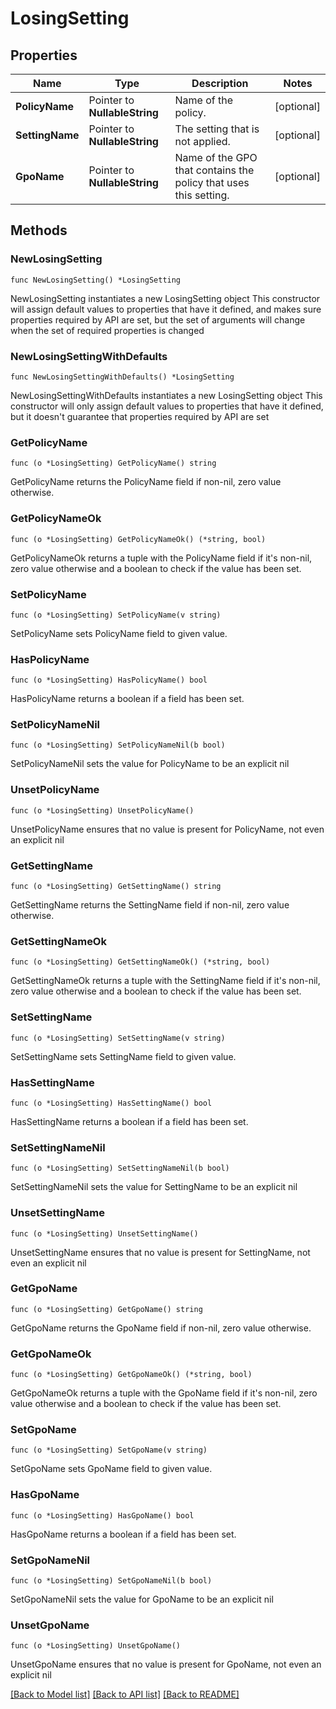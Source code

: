 # LosingSetting

## Properties

Name | Type | Description | Notes
------------ | ------------- | ------------- | -------------
**PolicyName** | Pointer to **NullableString** | Name of the policy. | [optional] 
**SettingName** | Pointer to **NullableString** | The setting that is not applied. | [optional] 
**GpoName** | Pointer to **NullableString** | Name of the GPO that contains the policy that uses this setting. | [optional] 

## Methods

### NewLosingSetting

`func NewLosingSetting() *LosingSetting`

NewLosingSetting instantiates a new LosingSetting object
This constructor will assign default values to properties that have it defined,
and makes sure properties required by API are set, but the set of arguments
will change when the set of required properties is changed

### NewLosingSettingWithDefaults

`func NewLosingSettingWithDefaults() *LosingSetting`

NewLosingSettingWithDefaults instantiates a new LosingSetting object
This constructor will only assign default values to properties that have it defined,
but it doesn't guarantee that properties required by API are set

### GetPolicyName

`func (o *LosingSetting) GetPolicyName() string`

GetPolicyName returns the PolicyName field if non-nil, zero value otherwise.

### GetPolicyNameOk

`func (o *LosingSetting) GetPolicyNameOk() (*string, bool)`

GetPolicyNameOk returns a tuple with the PolicyName field if it's non-nil, zero value otherwise
and a boolean to check if the value has been set.

### SetPolicyName

`func (o *LosingSetting) SetPolicyName(v string)`

SetPolicyName sets PolicyName field to given value.

### HasPolicyName

`func (o *LosingSetting) HasPolicyName() bool`

HasPolicyName returns a boolean if a field has been set.

### SetPolicyNameNil

`func (o *LosingSetting) SetPolicyNameNil(b bool)`

 SetPolicyNameNil sets the value for PolicyName to be an explicit nil

### UnsetPolicyName
`func (o *LosingSetting) UnsetPolicyName()`

UnsetPolicyName ensures that no value is present for PolicyName, not even an explicit nil
### GetSettingName

`func (o *LosingSetting) GetSettingName() string`

GetSettingName returns the SettingName field if non-nil, zero value otherwise.

### GetSettingNameOk

`func (o *LosingSetting) GetSettingNameOk() (*string, bool)`

GetSettingNameOk returns a tuple with the SettingName field if it's non-nil, zero value otherwise
and a boolean to check if the value has been set.

### SetSettingName

`func (o *LosingSetting) SetSettingName(v string)`

SetSettingName sets SettingName field to given value.

### HasSettingName

`func (o *LosingSetting) HasSettingName() bool`

HasSettingName returns a boolean if a field has been set.

### SetSettingNameNil

`func (o *LosingSetting) SetSettingNameNil(b bool)`

 SetSettingNameNil sets the value for SettingName to be an explicit nil

### UnsetSettingName
`func (o *LosingSetting) UnsetSettingName()`

UnsetSettingName ensures that no value is present for SettingName, not even an explicit nil
### GetGpoName

`func (o *LosingSetting) GetGpoName() string`

GetGpoName returns the GpoName field if non-nil, zero value otherwise.

### GetGpoNameOk

`func (o *LosingSetting) GetGpoNameOk() (*string, bool)`

GetGpoNameOk returns a tuple with the GpoName field if it's non-nil, zero value otherwise
and a boolean to check if the value has been set.

### SetGpoName

`func (o *LosingSetting) SetGpoName(v string)`

SetGpoName sets GpoName field to given value.

### HasGpoName

`func (o *LosingSetting) HasGpoName() bool`

HasGpoName returns a boolean if a field has been set.

### SetGpoNameNil

`func (o *LosingSetting) SetGpoNameNil(b bool)`

 SetGpoNameNil sets the value for GpoName to be an explicit nil

### UnsetGpoName
`func (o *LosingSetting) UnsetGpoName()`

UnsetGpoName ensures that no value is present for GpoName, not even an explicit nil

[[Back to Model list]](../README.md#documentation-for-models) [[Back to API list]](../README.md#documentation-for-api-endpoints) [[Back to README]](../README.md)


